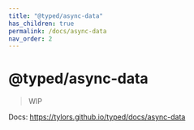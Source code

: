 ```yaml
---
title: "@typed/async-data"
has_children: true
permalink: /docs/async-data
nav_order: 2
---
```


# @typed/async-data

> WIP

Docs: https://tylors.github.io/typed/docs/async-data


